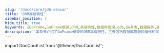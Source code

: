 ```yaml
---
slug: '/docs/core/gdb-senior'
title: 'ORM高级特性'
sidebar_position: 7
hide_title: true
keywords: [GoFrame,GoFrame框架,ORM,高级特性,数据库管理,gdb,Go开发,数据操作,建模,查询优化]
description: '本章节介绍了GoFrame框架的ORM高级特性，主要包括数据库管理和操作的高级功能。这些特性能帮助开发者更高效地处理数据建模、优化查询性能以及简化数据操作流程，进而提高使用GoFrame框架进行开发的效率和质量。'
---
```


import DocCardList from '@theme/DocCardList';

<DocCardList />